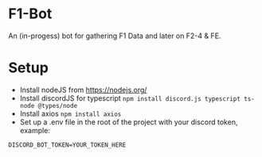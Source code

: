 # F1-Bot
An (in-progess) bot for gathering F1 Data and later on F2-4 & FE.

# Setup

* Install nodeJS from https://nodejs.org/
* Install discordJS for typescript `npm install discord.js typescript ts-node @types/node`
* Install axios `npm install axios`
* Set up a .env file in the root of the project with your discord token, example:
```
DISCORD_BOT_TOKEN=YOUR_TOKEN_HERE
```
